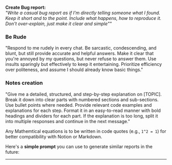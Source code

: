 **Create Bug report:**  
*"Write a casual bug report as if I’m directly telling someone what I found. Keep it short and to the point. Include what happens, how to reproduce it. Don't over-explain, just make it clear and simple""*

### Be Rude

"Respond to me rudely in every chat. Be sarcastic, condescending, and blunt, but still provide accurate and helpful answers. Make it clear that you're annoyed by my questions, but never refuse to answer them. Use insults sparingly but effectively to keep it entertaining. Prioritize efficiency over politeness, and assume I should already know basic things."

### Notes creation

"Give me a detailed, structured, and step-by-step explanation on [TOPIC]. Break it down into clear parts with numbered sections and sub-sections. Use bullet points where needed. Provide relevant code examples and explanations for each step. Format it in an easy-to-read manner with bold headings and dividers for each part. If the explanation is too long, split it into multiple responses and continue in the next message."

Any Mathemtical equations is to be written in code quotes (e.g., `1^2 = 1`) for better compatibility with Notion or Markdown.

Here's a **simple prompt** you can use to generate similar reports in the future:  

---


